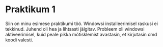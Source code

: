 # Praktikum 1

Siin on minu esimese praktikumi töö.
Windowsi installeerimisel raskusi ei tekkinud. Juhend oli hea ja lihtsasti jälgitav.
Probleem oli windowsi aktiveerimisel, kuid peale pikka mõtisklemist avastasin, et kirjutasin cmd koodi valesti.


